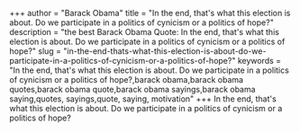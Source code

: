 +++
author = "Barack Obama"
title = "In the end, that's what this election is about. Do we participate in a politics of cynicism or a politics of hope?"
description = "the best Barack Obama Quote: In the end, that's what this election is about. Do we participate in a politics of cynicism or a politics of hope?"
slug = "in-the-end-thats-what-this-election-is-about-do-we-participate-in-a-politics-of-cynicism-or-a-politics-of-hope?"
keywords = "In the end, that's what this election is about. Do we participate in a politics of cynicism or a politics of hope?,barack obama,barack obama quotes,barack obama quote,barack obama sayings,barack obama saying,quotes, sayings,quote, saying, motivation"
+++
In the end, that's what this election is about. Do we participate in a politics of cynicism or a politics of hope?

